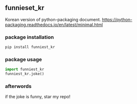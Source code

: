 ## funnieset_kr

Korean version of python-packaging document.
https://python-packaging.readthedocs.io/en/latest/minimal.html

### package installation
```bash
pip install funniest_kr
```

### package usage
```python
import funniest_kr
funniest_kr.joke()
```

### afterwords
if the joke is funny, star my repo!